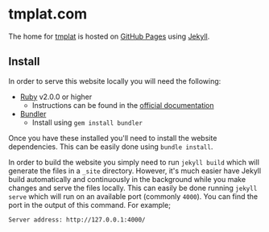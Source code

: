 # tmplat.com

The home for [tmplat](https://tmplat.com) is hosted on [GitHub Pages](https://pages.github.com) using
[Jekyll](https://jekyllrb.com).

## Install

In order to serve this website locally you will need the following:

* [Ruby](https://www.ruby-lang.org/en/) v2.0.0 or higher
  * Instructions can be found in the [official documentation](https://www.ruby-lang.org/en/downloads/)
* [Bundler](http://bundler.io)
  * Install using `gem install bundler`

Once you have these installed you'll need to install the website dependencies. This can be easily done using
`bundle install`.

In order to build the website you simply need to run `jekyll build` which will generate the files in a `_site`
directory. However, it's much easier have Jekyll build automatically and continuously in the background while you make
changes and serve the files locally. This can easily be done running `jekyll serve` which will run on an available port
(commonly `4000`). You can find the port in the output of this command. For example;

```
Server address: http://127.0.0.1:4000/
```
